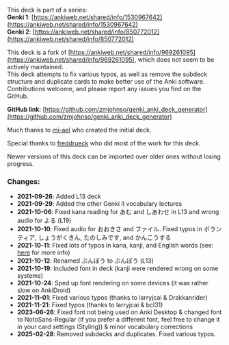 This deck is part of a series:  
**Genki 1**: [https://ankiweb.net/shared/info/1530967642](https://ankiweb.net/shared/info/1530967642)  
**Genki 2**: [https://ankiweb.net/shared/info/850772012](https://ankiweb.net/shared/info/850772012)  

This deck is a fork of [https://ankiweb.net/shared/info/969261095](https://ankiweb.net/shared/info/969261095), which does not seem to be actively maintained.  
This deck attempts to fix various typos, as well as remove the subdeck structure and duplicate cards to make better use of the Anki software. Contributions welcome, and please report any issues you find on the GitHub.  

**GitHub link**: [https://github.com/zmjohnso/genki_anki_deck_generator](https://github.com/zmjohnso/genki_anki_deck_generator)  

Much thanks to [mi-ael](https://github.com/mi-ael) who created the initial deck.  

Special thanks to [freddrueck](https://github.com/freddrueck/) who did most of the work for this deck.  

Newer versions of this deck can be imported over older ones without losing progress.  

### Changes:  
- **2021-09-26**: Added L13 deck  
- **2021-09-29**: Added the other Genki II vocabulary lectures  
- **2021-10-06**: Fixed kana reading for あむ and しあわせ in L13 and wrong audio for よる (L19)  
- **2021-10-10**: Fixed audio for おおきさ and ファイル. Fixed typos in ボランティア, しょうがくきん, たのしみです, and かんこうする  
- **2021-10-11**: Fixed lots of typos in kana, kanji, and English words (see: [here](https://github.com/mi-ael/genki_anki_deck_generator/issues/7) for more info)  
- **2021-10-12**: Renamed ぶんぼう to ぶんぽう (L13)  
- **2021-10-19**: Included font in deck (kanji were rendered wrong on some systems)  
- **2021-10-24**: Sped up font rendering on some devices (it was rather slow on AnkiDroid)  
- **2021-11-01**: Fixed various typos (thanks to larryjcai & Drakkanrider)  
- **2021-11-21**: Fixed typos (thanks to larryjcai & bcl31)  
- **2023-06-26**: Fixed font not being used on Anki Desktop & changed font to NotoSans-Regular (if you prefer a different font, feel free to change it in your card settings (Styling)) & minor vocabulary corrections  
- **2025-02-28**: Removed subdecks and duplicates. Fixed various typos.  